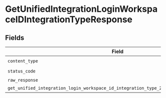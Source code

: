 # GetUnifiedIntegrationLoginWorkspaceIDIntegrationTypeResponse


## Fields

| Field                                                                                     | Type                                                                                      | Required                                                                                  | Description                                                                               |
| ----------------------------------------------------------------------------------------- | ----------------------------------------------------------------------------------------- | ----------------------------------------------------------------------------------------- | ----------------------------------------------------------------------------------------- |
| `content_type`                                                                            | *str*                                                                                     | :heavy_check_mark:                                                                        | N/A                                                                                       |
| `status_code`                                                                             | *int*                                                                                     | :heavy_check_mark:                                                                        | N/A                                                                                       |
| `raw_response`                                                                            | [requests.Response](https://requests.readthedocs.io/en/latest/api/#requests.Response)     | :heavy_minus_sign:                                                                        | N/A                                                                                       |
| `get_unified_integration_login_workspace_id_integration_type_200_application_json_string` | *Optional[str]*                                                                           | :heavy_minus_sign:                                                                        | Successful                                                                                |